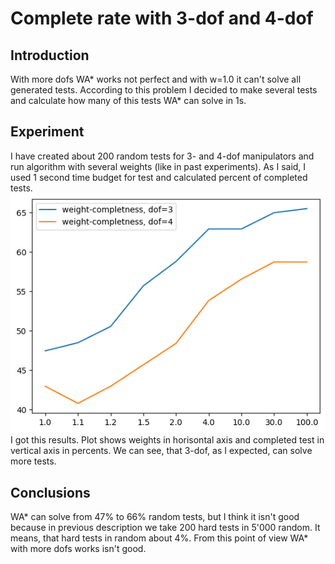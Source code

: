 # Complete rate with 3-dof and 4-dof

## Introduction
With more dofs WA* works not perfect and with w=1.0 it can't solve all generated tests. According to this problem I decided to make several tests and calculate how many of this tests WA* can solve in 1s.

## Experiment
I have created about 200 random tests for 3- and 4-dof manipulators and run algorithm with several weights (like in past experiments). As I said, I used 1 second time budget for test and calculated percent of completed tests.\
![](pictures/4/completeness.png)\
I got this results. Plot shows weights in horisontal axis and completed test in vertical axis in percents. We can see, that 3-dof, as I expected, can solve more tests.

## Conclusions
WA* can solve from 47% to 66% random tests, but I think it isn't good because in previous description we take 200 hard tests in 5'000 random. It means, that hard tests in random about 4%. From this point of view WA* with more dofs works isn't good.  
